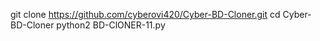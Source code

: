 git clone https://github.com/cyberovi420/Cyber-BD-Cloner.git
cd Cyber-BD-Cloner
python2 BD-ClONER-11.py
